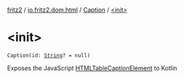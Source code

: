 [fritz2](../../index.md) / [io.fritz2.dom.html](../index.md) / [Caption](index.md) / [&lt;init&gt;](./-init-.md)

# &lt;init&gt;

`Caption(id: `[`String`](https://kotlinlang.org/api/latest/jvm/stdlib/kotlin/-string/index.html)`? = null)`

Exposes the JavaScript [HTMLTableCaptionElement](https://developer.mozilla.org/en/docs/Web/API/HTMLTableCaptionElement) to Kotlin


